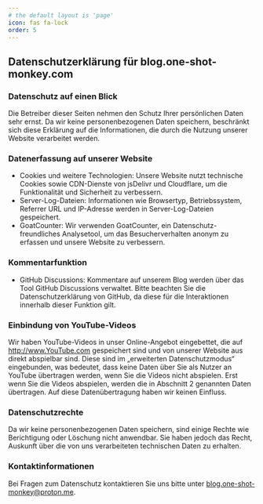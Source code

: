 ```yaml
---
# the default layout is 'page'
icon: fas fa-lock
order: 5
---
```


## Datenschutzerklärung für blog.one-shot-monkey.com

### Datenschutz auf einen Blick

Die Betreiber dieser Seiten nehmen den Schutz Ihrer persönlichen Daten sehr ernst. Da wir keine personenbezogenen Daten speichern, beschränkt sich diese Erklärung auf die Informationen, die durch die Nutzung unserer Website verarbeitet werden.

### Datenerfassung auf unserer Website

- Cookies und weitere Technologien: Unsere Website nutzt technische Cookies sowie CDN-Dienste von jsDelivr und Cloudflare, um die Funktionalität und Sicherheit zu verbessern.
- Server-Log-Dateien: Informationen wie Browsertyp, Betriebssystem, Referrer URL und IP-Adresse werden in Server-Log-Dateien gespeichert.
- GoatCounter: Wir verwenden GoatCounter, ein Datenschutz-freundliches Analysetool, um das Besucherverhalten anonym zu erfassen und unsere Website zu verbessern.

### Kommentarfunktion

- GitHub Discussions: Kommentare auf unserem Blog werden über das Tool GitHub Discussions verwaltet. Bitte beachten Sie die Datenschutzerklärung von GitHub, da diese für die Interaktionen innerhalb dieser Funktion gilt.

### Einbindung von YouTube-Videos
Wir haben YouTube-Videos in unser Online-Angebot eingebettet, die auf http://www.YouTube.com gespeichert sind und von unserer Website aus direkt abspielbar sind. Diese sind im „erweiterten Datenschutzmodus“ eingebunden, was bedeutet, dass keine Daten über Sie als Nutzer an YouTube übertragen werden, wenn Sie die Videos nicht abspielen. Erst wenn Sie die Videos abspielen, werden die in Abschnitt 2 genannten Daten übertragen. Auf diese Datenübertragung haben wir keinen Einfluss.

### Datenschutzrechte

Da wir keine personenbezogenen Daten speichern, sind einige Rechte wie Berichtigung oder Löschung nicht anwendbar. Sie haben jedoch das Recht, Auskunft über die von uns verarbeiteten technischen Daten zu erhalten.

### Kontaktinformationen

Bei Fragen zum Datenschutz kontaktieren Sie uns bitte unter blog.one-shot-monkey@proton.me.